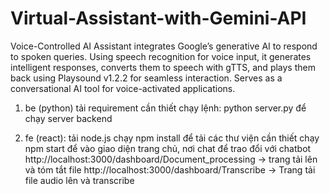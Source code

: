 # Virtual-Assistant-with-Gemini-API
Voice-Controlled AI Assistant integrates Google’s generative AI to respond to spoken queries. Using speech recognition for voice input, it generates intelligent responses, converts them to speech with gTTS, and plays them back using Playsound v1.2.2 for seamless interaction. Serves as a conversational AI tool for voice-activated applications.


1. be (python)
tải requirement cần thiết
chạy lệnh:  python server.py    để chạy server backend


2. fe (react):
tải node.js 
chạy npm install để tải các thư viện cần thiết
chạy npm start để vào giao diện trang chủ, nơi chat để trao đổi với chatbot
http://localhost:3000/dashboard/Document_processing -> trang tải lên và tóm tắt file 
http://localhost:3000/dashboard/Transcribe -> Trang tải file audio lên và transcribe 



